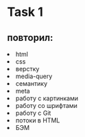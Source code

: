 # Task 1
## повторил: 
<li> html
<li> css
<li> верстку
<li> media-query
<li> семантику
<li> meta
<li> работу  с картинками
<li> работу со шрифтами
<li> работу  с Git
<li> потоки в HTML
<li> БЭМ